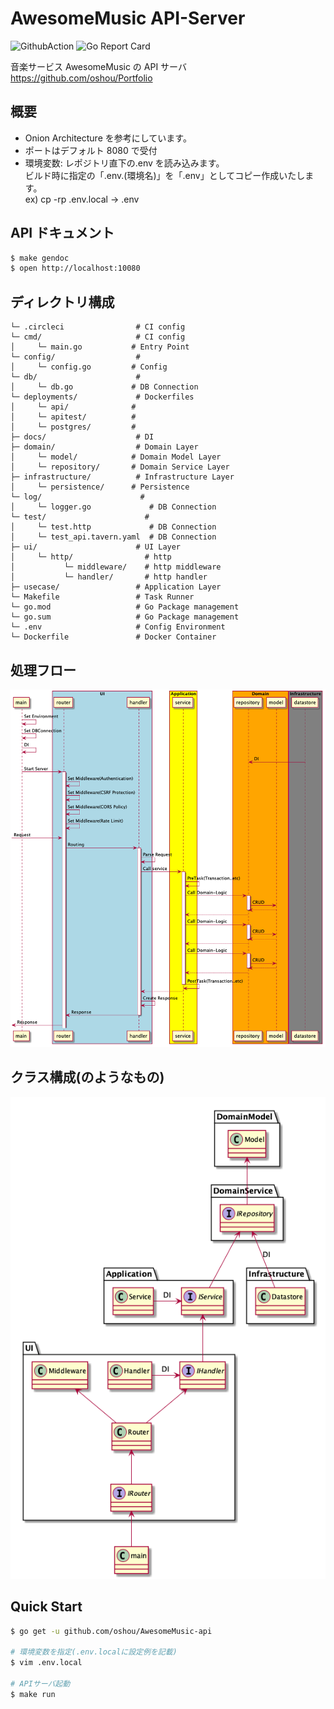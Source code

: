 # AwesomeMusic API-Server

![GithubAction](https://github.com/oshou/AwesomeMusic-api/workflows/develop/badge.svg)
![Go Report Card](https://goreportcard.com/badge/github.com/oshou/AwesomeMusic-api)

音楽サービス AwesomeMusic の API サーバ<br>
https://github.com/oshou/Portfolio

## 概要

- Onion Architecture を参考にしています。
- ポートはデフォルト 8080 で受付
- 環境変数: レポジトリ直下の.env を読み込みます。<br>
  ビルド時に指定の「.env.(環境名)」を「.env」としてコピー作成いたします。<br>
  ex) cp -rp .env.local -> .env

## API ドキュメント

```bash
$ make gendoc
$ open http://localhost:10080
```

## ディレクトリ構成

```
└─ .circleci                # CI config
└─ cmd/                     # CI config
│     └─ main.go           # Entry Point
└─ config/                  #
│     └─ config.go         # Config
└─ db/                      #
│     └─ db.go             # DB Connection
└─ deployments/             # Dockerfiles
│     └─ api/              #
│     └─ apitest/          #
│     └─ postgres/         #
├─ docs/                    # DI
├─ domain/                  # Domain Layer
│     └─ model/            # Domain Model Layer
│     └─ repository/       # Domain Service Layer
├─ infrastructure/          # Infrastructure Layer
│     └─ persistence/      # Persistence
└─ log/                      #
│     └─ logger.go             # DB Connection
└─ test/                      #
│     └─ test.http             # DB Connection
│     └─ test_api.tavern.yaml  # DB Connection
├─ ui/                      # UI Layer
│     └─ http/                # http
│           └─ middleware/    # http middleware
│           └─ handler/       # http handler
├─ usecase/                 # Application Layer
└─ Makefile                 # Task Runner
└─ go.mod                   # Go Package management
└─ go.sum                   # Go Package management
└─ .env                     # Config Environment
└─ Dockerfile               # Docker Container
```

## 処理フロー

![sequence](https://github.com/oshou/AwesomeMusic-api/blob/img/out/docs/sequence/sequence.png)

## クラス構成(のようなもの)

![class](https://github.com/oshou/AwesomeMusic-api/blob/img/out/docs/class/class.png)

## Quick Start

```bash
$ go get -u github.com/oshou/AwesomeMusic-api

# 環境変数を指定(.env.localに設定例を記載)
$ vim .env.local

# APIサーバ起動
$ make run
```
